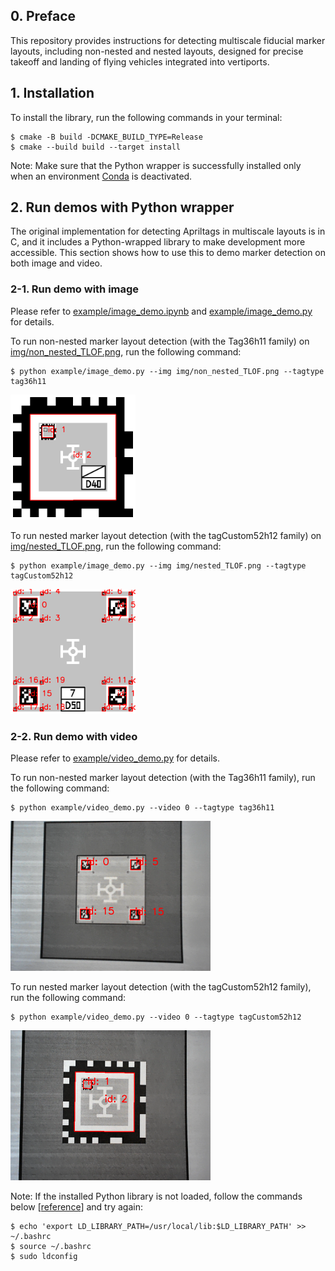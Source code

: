 ## 0. Preface
This repository provides instructions for detecting multiscale fiducial marker layouts, including non-nested and nested layouts, designed for precise takeoff and landing of flying vehicles integrated into vertiports.

## 1. Installation
To install the library, run the following commands in your terminal:
```
$ cmake -B build -DCMAKE_BUILD_TYPE=Release
$ cmake --build build --target install
```

Note: Make sure that the Python wrapper is successfully installed only when an environment [Conda](https://docs.conda.io/projects/conda/en/latest/index.html) is deactivated. 

## 2. Run demos with Python wrapper
The original implementation for detecting Apriltags in multiscale layouts is in C, and it includes a Python-wrapped library to make development more accessible. This section shows how to use this to demo marker detection on both image and video.

### 2-1. Run demo with image

Please refer to [example/image_demo.ipynb](example/image_demo.ipynb) and [example/image_demo.py](example/image_demo.py) for details.

To run non-nested marker layout detection (with the Tag36h11 family) on [img/non_nested_TLOF.png](img/non_nested_TLOF.png), run the following command:
```
$ python example/image_demo.py --img img/non_nested_TLOF.png --tagtype tag36h11
```
<img src="img/examples/image_demo_non_nested.png" alt= “” width="200" height="200">

To run nested marker layout detection (with the tagCustom52h12 family) on [img/nested_TLOF.png](img/nested_TLOF.png), run the following command:
```
$ python example/image_demo.py --img img/nested_TLOF.png --tagtype tagCustom52h12
```
<img src="img/examples/image_demo_nested.png" alt= “” width="200" height="200">

### 2-2. Run demo with video

Please refer to [example/video_demo.py](example/video_demo.py) for details. 

To run non-nested marker layout detection (with the Tag36h11 family), run the following command:
```
$ python example/video_demo.py --video 0 --tagtype tag36h11
```
<img src="img/examples/video_demo_non_nested.png" alt= “” width="320" height="240">

To run nested marker layout detection (with the tagCustom52h12 family), run the following command:
```
$ python example/video_demo.py --video 0 --tagtype tagCustom52h12
```
<img src="img/examples/video_demo_nested.png" alt= “” width="320" height="240">

Note: If the installed Python library is not loaded, follow the commands below [[reference](https://github.com/AprilRobotics/apriltag/issues/46#issuecomment-556875247)] and try again:
```
$ echo 'export LD_LIBRARY_PATH=/usr/local/lib:$LD_LIBRARY_PATH' >> ~/.bashrc
$ source ~/.bashrc
$ sudo ldconfig
```

<!-- 
## What's added
1. `tagCustom52h12` codes:
   - [tagCustom52h12.c](tagCustom52h12.c)
   - [tagCustom52h12.h](tagCustom52h12.h)
2. `tagCustom52h12`-relevant things are appended to the hard-coded list of Apriltag families to be built for detection mode, especially the following files:
   - [apriltag_pywrap.c](apriltag_pywrap.c)
   - [example/apriltag_demo.c](example/apriltag_demo.c)
   - [example/opencv_demo.c](example/opencv_demo.c)

## Run C demo
To run tag36h11 (the tag family for non-nested layout) detection, run
```
./build/apriltag_demo -f tag36h11 ./example/non_nested_000_resized.jpg
```

To run tag52h12 (the tag family for nested layout) detection, run
```
./build/apriltag_demo -f tagCustom52h12 ./example/nested_000_resized.jpg
```

## Run OpenCV demo
Prerequisite: 
- [OpenCV](https://opencv.org/) (Version 4.x preferred)
- Camera connected to the computer

To run tag36h11 (the tag family for non-nested layout) detection, run
```
./build/opencv_demo -f tag36h11
```

To run tag52h12 (the tag family for nested layout) detection, run
```
./build/opencv_demo -f tag52h12
```

Please refer to [example/opencv_demo.cc](example/opencv_demo.cc) and the [user guide](https://github.com/AprilRobotics/apriltag/wiki/AprilTag-User-Guide) to explore more features.
-->